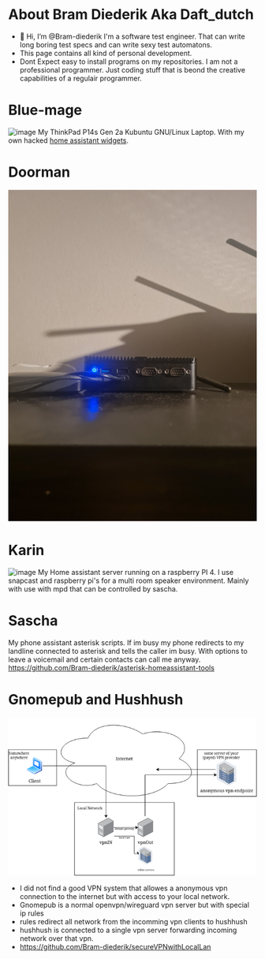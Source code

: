 # About Bram Diederik Aka Daft_dutch
- 👋 Hi, I’m @Bram-diederik I'm a software test engineer. That can write long boring test specs and can write sexy test automatons. 
- This page contains all kind of personal development. 
- Dont Expect easy to install programs on my repositories. I am not a professional programmer. Just coding stuff that is beond the creative capabilities of a regulair programmer. 


# Blue-mage
![image](https://github.com/Bram-diederik/Bram-diederik/assets/53519837/80041a3d-8340-4944-9a74-7de338c38c61)
My ThinkPad P14s Gen 2a Kubuntu GNU/Linux Laptop. With my own hacked [home assistant widgets](https://community.home-assistant.io/t/kde-widgets/552152). 

# Doorman
![image](./16898013442449084130202921961960.jpg)

# Karin
![image](https://github.com/Bram-diederik/Bram-diederik/assets/53519837/aae3dc70-90fe-4f1d-93a3-02b13b35c512)
My Home assistant server running on a raspberry PI 4. I use snapcast and raspberry pi's for a multi room speaker environment. Mainly with use with mpd that can be controlled by sascha. 


# Sascha
My phone assistant asterisk scripts.  If im busy my phone redirects to my landline connected to asterisk and tells the caller im busy. With options to leave a voicemail and certain contacts can call me anyway. 
https://github.com/Bram-diederik/asterisk-homeassistant-tools

# Gnomepub and Hushhush
![image](https://github.com/Bram-diederik/secureVPNwithLocalLan/raw/main/images/vpnMap.drawio.png)
- I did not find a good VPN system that allowes a anonymous vpn connection to the internet but with access to your local network. 
- Gnomepub is a normal openvpn/wireguard vpn server but with special ip rules
- rules redirect all network from the incomming vpn clients to hushhush
- hushhush is connected to a single vpn server forwarding incoming network over that vpn. 
- https://github.com/Bram-diederik/secureVPNwithLocalLan








<!---
Bram-diederik/Bram-diederik is a ✨ special ✨ repository because its `README.md` (this file) appears on your GitHub profile.
You can click the Preview link to take a look at your changes.
--->
